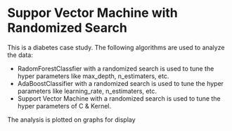 # Suppor Vector Machine with Randomized Search
This is a diabetes case study. 
The following algorithms are used to analyze the data:
- RadomForestClassfier with a randomized search is used to tune the hyper parameters like max_depth, n_estimaters, etc.
- AdaBoostClassifier with a randomized search is used to tune the hyper parameters like learning_rate, n_estimaters, etc.
- Support Vector Machine with a randomized search is used to tune the hyper parameters of C & Kernel.

The analysis is plotted on graphs for display

